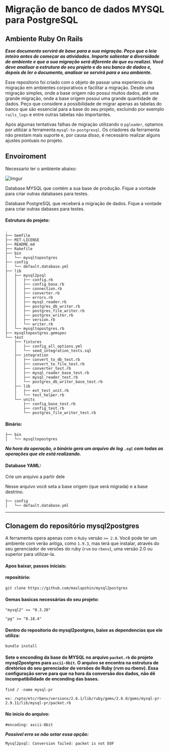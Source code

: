 
# Migração de banco de dados MYSQL para PostgreSQL

## Ambiente Ruby On Rails

***Esse documento servirá de base para a sua migração. Peço que o leia inteiro antes de começar as atividades. Importe salientar a diversidade de ambiente e que a sua migração será diferente da que eu realizei. Você deve analisar a estrutura do seu projeto e do seu banco de dados e, depois de ler o documento, analisar se servirá para o seu ambiente.*** 

Esse repositorio foi criado com o objeto de passar uma experiencia de migração em ambientes corporativos e facilitar a migração. Desde uma migração simples, onde a base origem não possui muitos dados, até uma grande migração, onde a base origem possui uma grande quantidade de dados. Peço que considere a possibilidade de migrar apenas as tabelas do banco que são essencial para a base do seu projeto, excluindo por exemplo `rails_logs` e entre outras tabelas não importantes.

Após algumas tentativas falhas de migração utilizando o `pgloader`, optamos por utilizar a ferramenta `mysql-to-postgresql`. Os criadores da ferramenta não prestam mais suporte e, por causa disso, é necessário realizar alguns ajustes pontuais no projeto.

## Envoiroment

Necessario ter o ambiente abaixo: 

![Imgur](https://i.imgur.com/rtUuXOl.jpg)

Database MYSQL que contém a sua base de produção. Fique a vontade para criar outras databases para testes.

Database PostgreSQL que receberá a migração de dados. Fique a vontade para criar outras dabases para testes.

#### Estrutura do projeto:

```
.
├── Gemfile
├── MIT-LICENSE
├── README.md
├── Rakefile
├── bin
│   └── mysqltopostgres
├── config
│   └── default.database.yml
├── lib
│   ├── mysql2psql
│   │   ├── config.rb
│   │   ├── config_base.rb
│   │   ├── connection.rb
│   │   ├── converter.rb
│   │   ├── errors.rb
│   │   ├── mysql_reader.rb
│   │   ├── postgres_db_writer.rb
│   │   ├── postgres_file_writer.rb
│   │   ├── postgres_writer.rb
│   │   ├── version.rb
│   │   └── writer.rb
│   └── mysqltopostgres.rb
├── mysqltopostgres.gemspec
└── test
    ├── fixtures
    │   ├── config_all_options.yml
    │   └── seed_integration_tests.sql
    ├── integration
    │   ├── convert_to_db_test.rb
    │   ├── convert_to_file_test.rb
    │   ├── converter_test.rb
    │   ├── mysql_reader_base_test.rb
    │   ├── mysql_reader_test.rb
    │   └── postgres_db_writer_base_test.rb
    ├── lib
    │   ├── ext_test_unit.rb
    │   └── test_helper.rb
    └── units
        ├── config_base_test.rb
        ├── config_test.rb
        └── postgres_file_writer_test.rb
```

#### Binário:

```
├── bin
│   └── mysqltopostgres
```

***Na hora da operação, o binário gera um arquivo de log `.sql` com todas as operações que ele está realizando.***

#### Database YAML:

Crie um arquivo a partir dele

Nesse arquivo você seta a base origem (que será migrada) e a base destrino.

```
├── config
│   └── default.database.yml
```

---

## Clonagem do repositório mysql2postgres

A ferramenta opera apenas com o `Ruby` versão `>= 2.0`. Você pode ter um ambiente com verão antiga, como `1.9.3`, mas terá que instalar, através do seu gerenciador de versões do ruby (`rvm` ou `rbenv`), uma versão 2.0 ou superior para utilizar-la.

#### Apos baixar, passos iniciais:

#### repositório:

`git clone https://github.com/maxlapshin/mysql2postgres`

#### Gemas basicas necessárias do seu projeto:

`"mysql2" >= "0.3.20"`

`"pg" >= "0.18.4"`

#### Dentro do repositorio do mysql2postgres, baixe as dependencias que ele utiliza:

`bundle install`

#### Sete o enconding da base do MYSQL no arquivo `packet.rb` do projeto mysql2postgres para `ascii-8bit`. O arquivo se encontra na estrutura de diretórios do seu gerenciador de versões do Ruby (rvm ou rbenv). Essa configuração serve para que na hora da conversão dos dados, não dê incompatibilidade de enconding das bases.

`find / -name mysql-pr`

`ex: /xpto/etc/rbenv/versions/2.6.1/lib/ruby/gems/2.6.0/gems/mysql-pr-2.9.11/lib/mysql-pr/packet.rb`

#### No inicio do arquivo:

`#encoding: ascii-8bit`

***Possível erro se não setar essa opção:***

`Mysql2psql: Conversion failed: packet is not EOF`